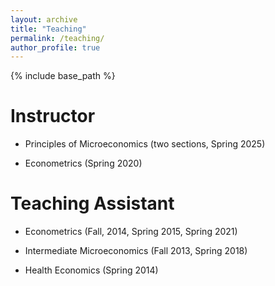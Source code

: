 ```yaml
---
layout: archive
title: "Teaching"
permalink: /teaching/
author_profile: true
---
```


{% include base_path %}

# Instructor

- Principles of Microeconomics (two sections, Spring 2025)

- Econometrics (Spring 2020)

# Teaching Assistant
- Econometrics (Fall, 2014, Spring 2015, Spring 2021)

- Intermediate Microeconomics (Fall 2013, Spring 2018)

- Health Economics (Spring 2014)
